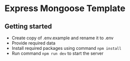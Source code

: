 # Express Mongoose Template

## Getting started

- Create copy of .env.example and rename it to .env
- Provide required data
- Install required packages using command `npm install`
- Run command `npm run dev` to start the server
